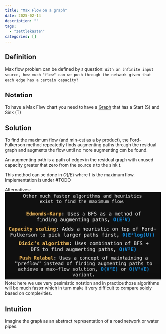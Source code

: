 ```yaml
---
title: "Max Flow on a graph"
date: 2025-02-14
description: ""
tags: 
  - "zettlekasten"
categories: []
---
```


## Definition
Max flow problem can be defined by a question:
`With an infinite input source, how much "flow" can we push through the network given that each edge has a certain capacity?`

## Notation
To have a Max Flow chart you need to have a [Graph](Graph.md) that has a Start (S) and Sink (T)

## Solution
To find the maximum flow (and min-cut as a by product), the Ford-Fulkerson method repeatedly finds augmenting paths through the residual graph and augments the flow until no more augmenting can be found. 

An augmenting path is a path of edges in the residual graph with unused capacity greater that zero from the source $s$ to the sink $t$.

This method can be done in $O(fE)$ where f is the maximum flow. 
Implementation is under #TODO 

Alternatives:
![Pasted image 20221102235228](../attachments/Pasted%20image%2020221102235228.png)
Note: here we use very pesimistic notation and in practice those algorithms will be much faster which in turn make it very difficult to compare solely based on complexities.
## Intuition
Imagine the graph as an abstract representation of a road network or water pipes. 
